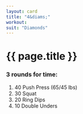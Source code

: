 ```yaml
---
layout: card
title: "4&diams;"
workout:
suit: "Diamonds"
---
```


<h1 class="red">{{ page.title }}</h1>

<h3>3 rounds for time:</h3>

<ol>
  <li>40 Push Press (65/45 lbs) </li>
  <li>30 Squat</li>
  <li>20 Ring Dips</li>
  <li>10 Double Unders</li>
</ol>
